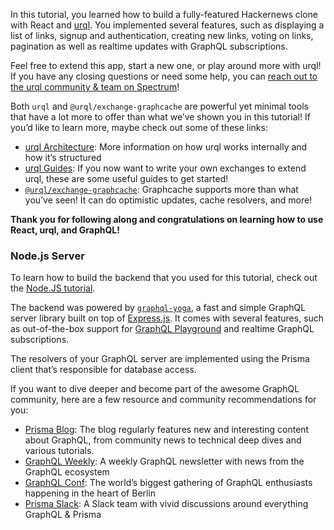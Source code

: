 In this tutorial, you learned how to build a fully-featured Hackernews clone with React and [urql](https://github.com/FormidableLabs/urql). You implemented several features, such as displaying a list of links, signup and authentication, creating new links, voting on links, pagination as well as realtime updates with GraphQL subscriptions.

Feel free to extend this app, start a new one, or play around more with urql! If you have any closing questions or need some help, you can [reach out to the urql community & team on Spectrum](https://spectrum.chat/urql)!

Both `urql` and `@urql/exchange-graphcache` are powerful yet minimal tools that have a lot more to offer than what we’ve shown you in this tutorial! If you’d like to learn more, maybe check out some of these links:

- [urql Architecture](https://formidable.com/open-source/urql/docs/): More information on how urql works internally and how it’s structured
- [urql Guides](https://formidable.com/open-source/urql/docs/): If you now want to write your own exchanges to extend urql, these are some useful guides to get started!
- [`@urql/exchange-graphcache`](https://github.com/FormidableLabs/urql-exchange-graphcache): Graphcache supports more than what you’ve seen! It can do optimistic updates, cache resolvers, and more!

**Thank you for following along and congratulations on learning how to use React, urql, and GraphQL!**

### Node.js Server

To learn how to build the backend that you used for this tutorial, check out the [Node.JS tutorial](https://www.howtographql.com/graphql-js/0-introduction/).

The backend was powered by [`graphql-yoga`](https://github.com/prisma/graphql-yoga), a fast and simple GraphQL server library built on top of [Express.js](https://expressjs.com/). It comes with several features, such as out-of-the-box support for [GraphQL Playground](https://github.com/prisma/graphql-playground) and realtime GraphQL subscriptions.

The resolvers of your GraphQL server are implemented using the Prisma client that’s responsible for database access.

If you want to dive deeper and become part of the awesome GraphQL community, here are a few resource and community recommendations for you:

- [Prisma Blog](https://prisma.io/blog): The blog regularly features new and interesting content about GraphQL, from community news to technical deep dives and various tutorials.
- [GraphQL Weekly](https://graphqlweekly.com): A weekly GraphQL newsletter with news from the GraphQL ecosystem
- [GraphQL Conf](https://www.graphqlconf.org): The world’s biggest gathering of GraphQL enthusiasts happening in the heart of Berlin
- [Prisma Slack](https://slack.prisma.io): A Slack team with vivid discussions around everything GraphQL & Prisma
